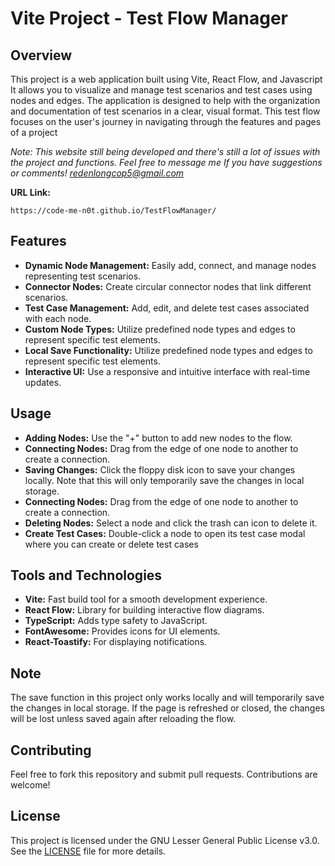 <h1>Vite Project - Test Flow Manager</h1>

<h2>Overview</h2>
<p>This project is a web application built using Vite, React Flow, and Javascript It allows you to visualize and manage test scenarios and test cases using nodes and edges. The application is designed to help with the organization and documentation of test scenarios in a clear, visual format. This test flow focuses on the user's journey in navigating through the features and pages of a project</p>

<i>Note: This website still being developed and there's still a lot of issues with the project and functions. Feel free to message me If you have suggestions or comments! redenlongcop5@gmail.com</i>

<b>URL Link:</b>

<pre><code id='code-block'>https://code-me-n0t.github.io/TestFlowManager/</code></pre>

<h2>Features</h2>
<ul>
    <li><strong>Dynamic Node Management:</strong> Easily add, connect, and manage nodes representing test scenarios.</li>
    <li><strong>Connector Nodes:</strong> Create circular connector nodes that link different scenarios.</li>
    <li><strong>Test Case Management:</strong> Add, edit, and delete test cases associated with each node.</li>
    <li><strong>Custom Node Types:</strong>  Utilize predefined node types and edges to represent specific test elements.</li>
    <li><strong>Local Save Functionality:</strong>  Utilize predefined node types and edges to represent specific test elements.</li>
    <li><strong>Interactive UI:</strong> Use a responsive and intuitive interface with real-time updates.</li>
</ul>

<h2>Usage</h2>
<ul>
    <li><strong>Adding Nodes:</strong> Use the "+" button to add new nodes to the flow.</li>
    <li><strong>Connecting Nodes:</strong> Drag from the edge of one node to another to create a connection.</li>
    <li><strong>Saving Changes:</strong> Click the floppy disk icon to save your changes locally. Note that this will only temporarily save the changes in local storage.</li>
    <li><strong>Connecting Nodes:</strong> Drag from the edge of one node to another to create a connection.</li>
    <li><strong>Deleting Nodes:</strong> Select a node and click the trash can icon to delete it.</li>
    <li><strong>Create Test Cases:</strong> Double-click a node to open its test case modal where you can create or delete test cases</li>
</ul>

<h2>Tools and Technologies</h2>
<ul>
    <li><strong>Vite:</strong> Fast build tool for a smooth development experience.</li>
    <li><strong>React Flow:</strong> Library for building interactive flow diagrams.</li>
    <li><strong>TypeScript:</strong> Adds type safety to JavaScript.</li>
    <li><strong>FontAwesome:</strong> Provides icons for UI elements.</li>
    <li><strong>React-Toastify:</strong> For displaying notifications.</li>
</ul>

<h2>Note</h2>
<p>The save function in this project only works locally and will temporarily save the changes in local storage. If the page is refreshed or closed, the changes will be lost unless saved again after reloading the flow.</p>

<h2>Contributing</h2>
<p>Feel free to fork this repository and submit pull requests. Contributions are welcome!</p>

<h2>License</h2>
<p>This project is licensed under the GNU Lesser General Public License v3.0. See the <a href='https://github.com/Code-Me-N0t/Test_Flow_Manager-VITE/blob/main/LICENSE'>LICENSE</a> file for more details.</p>
